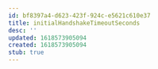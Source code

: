 ```yaml
---
id: bf8397a4-d623-423f-924c-e5621c610e37
title: initialHandshakeTimeoutSeconds
desc: ''
updated: 1618573905094
created: 1618573905094
stub: true
---
```


